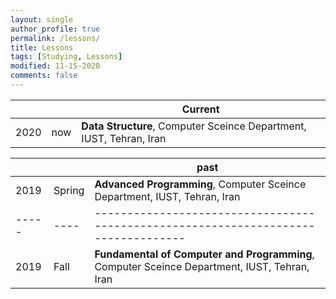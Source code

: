 ```yaml
---
layout: single
author_profile: true
permalink: /lessons/
title: Lessons
tags: [Studying, Lessons]
modified: 11-15-2020
comments: false
---
```


|    |    | **Current**                                                             |
|----|----|-------------------------------------------------------------------------------|
|2020| now| **Data Structure**, Computer Sceince Department, IUST, Tehran, Iran |



|     |      |**past**                                                               |
|-----|----  |----------------------------------------------------------------------------------|
|2019 |Spring| **Advanced Programming**, Computer Sceince Department, IUST, Tehran, Iran |
|-----|----  |----------------------------------------------------------------------------------|
|2019 |Fall  | **Fundamental of Computer and Programming**, Computer Sceince Department, IUST, Tehran, Iran |

